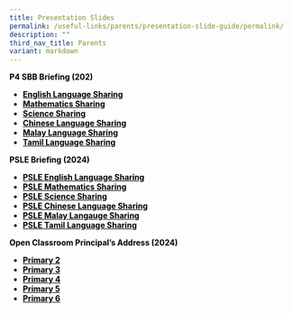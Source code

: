 ```yaml
---
title: Presentation Slides
permalink: /useful-links/parents/presentation-slide-guide/permalink/
description: ""
third_nav_title: Parents
variant: markdown
---
```

<p><span style="color: #000000;"><strong>P4 SBB Briefing (202)</strong></span></p>
<ul>

<li><span style="color: #000000;"><strong><a style="color: #000000;" href="https://youtu.be/V6TP0cqUpuo?si=C6AOJPA7NaGCuz6O" target="_blank">English Language Sharing</a></strong></span></li>

<li><span style="color: #000000;"><strong><a style="color: #000000;" href="https://youtu.be/IsmSL4BlsTE?si=BhYk53c-iXBVPVQX" target="_blank">Mathematics Sharing</a></strong></span></li>

<li><span style="color: #000000;"><strong><a style="color: #000000;" href="https://youtu.be/sGdTXrhXnA8?si=zYEZ81nCH3xc14ny" target="_blank">Science Sharing</a></strong></span></li>

<li><span style="color: #000000;"><strong><a style="color: #000000;" href="https://youtu.be/qx0jaoe8PxM?si=E1RFOL8DzdTj-4JY" target="_blank">Chinese Language Sharing</a></strong></span></li>

<li><span style="color: #000000;"><strong><a style="color: #000000;" href="https://youtu.be/XUDa1p1qLzY?si=OxpNKP16O492xrpW" target="_blank">Malay Language Sharing</a></strong></span></li>

<li><span style="color: #000000;"><strong><a style="color: #000000;" href="https://youtu.be/0DVz2KGN598?si=PB7g4dokNguG2bZ_" target="_blank">Tamil Language Sharing</a></strong></span></li>
</ul>

<p><span style="color: #000000;"><strong>PSLE Briefing (2024)</strong></span></p>
<ul>
<li><span style="color: #000000;"><strong><a style="color: #000000;" href="https://youtu.be/_8r6va4k9tg" target="_blank">PSLE English Language Sharing</a></strong></span></li>
	
<li><span style="color: #000000;"><strong><a style="color: #000000;" href="https://youtu.be/5t9DKEWCdc8?si=R_K9H-gVP6YvuaYj" target="_blank">PSLE Mathematics Sharing</a></strong></span></li>
	
<li><span style="color: #000000;"><strong><a style="color: #000000;" href="https://youtu.be/L3mayavBKKM?si=fGQIlsT8W1CuMuLM" target="_blank">PSLE Science Sharing</a></strong></span></li>
	
<li><span style="color: #000000;"><strong><a style="color: #000000;" href="https://youtu.be/kO3Xg6PPXzk?si=CfVdukV2BRmfZzRr" target="_blank">PSLE Chinese Language Sharing</a></strong></span></li>

<li><span style="color: #000000;"><strong><a style="color: #000000;" href="https://youtu.be/ac0IdiZjBBw?si=t0774jlRgbyh0Akw" target="_blank">PSLE Malay Langauge Sharing</a></strong></span></li>

<li><span style="color: #000000;"><strong><a style="color: #000000;" href="https://youtu.be/Cp3LtJNNZ1Y?si=YWpghNd9pmO1_oOQ" target="_blank">PSLE Tamil Language Sharing</a></strong></span></li>
</ul>

<p><span style="color: #000000;"><strong>Open Classroom Principal’s Address (2024)</strong></span></p>
<ul>
<li><span style="color: #000000;"><strong><a style="color: #000000;" href="https://moe-shuqunpri-staging.netlify.app/files/slides/2024_P2_OCR_for_parents.pdf" target="_blank">Primary 2</a></strong></span></li>

<li><span style="color: #000000;"><strong><a style="color: #000000;" href="https://moe-shuqunpri-staging.netlify.app/files/slides/2024_P3_OCR_for_parents.pdf" target="_blank">Primary 3</a></strong></span></li>

<li><span style="color: #000000;"><strong><a style="color: #000000;" href="https://moe-shuqunpri-staging.netlify.app/files/slides/2024_P4_OCR_for_parents.pdf" target="_blank">Primary 4</a></strong></span></li>	

<li><span style="color: #000000;"><strong><a style="color: #000000;" href="https://moe-shuqunpri-staging.netlify.app/files/slides/2024_P5_OCR_for_parents.pdf" target="_blank">Primary 5</a></strong></span></li>

<li><span style="color: #000000;"><strong><a style="color: #000000;" href="https://moe-shuqunpri-staging.netlify.app/files/slides/2024_P6_OCR_for_parents.pdf" target="_blank">Primary 6</a></strong></span></li>
</ul>
